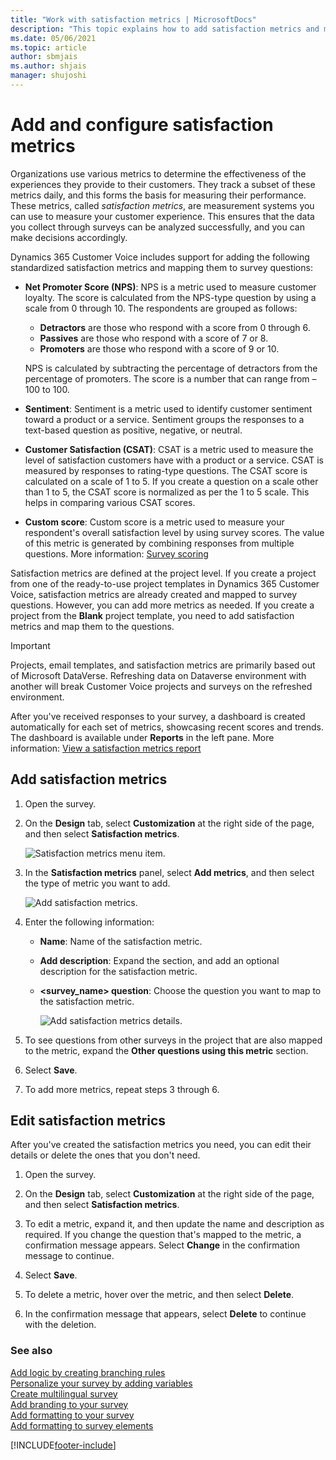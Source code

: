 ```yaml
---
title: "Work with satisfaction metrics | MicrosoftDocs"
description: "This topic explains how to add satisfaction metrics and map them to survey questions in Dynamics 365 Customer Voice."
ms.date: 05/06/2021
ms.topic: article
author: sbmjais
ms.author: shjais
manager: shujoshi
---
```


# Add and configure satisfaction metrics

Organizations use various metrics to determine the effectiveness of the experiences they provide to their customers. They track a subset of these metrics daily, and this forms the basis for measuring their performance. These metrics, called *satisfaction metrics*, are measurement systems you can use to measure your customer experience. This ensures that the data you collect through surveys can be analyzed successfully, and you can make decisions accordingly.

Dynamics 365 Customer Voice includes support for adding the following standardized satisfaction metrics and mapping them to survey questions:

- **Net Promoter Score (NPS)**: NPS is a metric used to measure customer loyalty. The score is calculated from the NPS-type question by using a scale from 0 through 10. The respondents are grouped as follows:
  - **Detractors** are those who respond with a score from 0 through 6.
  - **Passives** are those who respond with a score of 7 or 8.
  - **Promoters** are those who respond with a score of 9 or 10.

  NPS is calculated by subtracting the percentage of detractors from the percentage of promoters. The score is a number that can range from &ndash;100 to 100.

- **Sentiment**: Sentiment is a metric used to identify customer sentiment toward a product or a service. Sentiment groups the responses to a text-based question as positive, negative, or neutral.

- **Customer Satisfaction (CSAT)**: CSAT is a metric used to measure the level of satisfaction customers have with a product or a service. CSAT is measured by responses to rating-type questions. The CSAT score is calculated on a scale of 1 to 5. If you create a question on a scale other than 1 to 5, the CSAT score is normalized as per the 1 to 5 scale. This helps in comparing various CSAT scores.

- **Custom score**: Custom score is a metric used to measure your respondent's overall satisfaction level by using survey scores. The value of this metric is generated by combining responses from multiple questions. More information: [Survey scoring](survey-scoring.md)

Satisfaction metrics are defined at the project level. If you create a project from one of the ready-to-use project templates in Dynamics 365 Customer Voice, satisfaction metrics are already created and mapped to survey questions. However, you can add more metrics as needed. If you create a project from the **Blank** project template, you need to add satisfaction metrics and map them to the questions.

> [!IMPORTANT]
> Projects, email templates, and satisfaction metrics are primarily based out of Microsoft DataVerse. Refreshing data on Dataverse environment with another will break Customer Voice projects and surveys on the refreshed environment. 

After you've received responses to your survey, a dashboard is created automatically for each set of metrics, showcasing recent scores and trends. The dashboard is available under **Reports** in the left pane. More information: [View a satisfaction metrics report](satisfaction-metrics-report.md)

## Add satisfaction metrics

1. Open the survey.

2. On the **Design** tab, select **Customization** at the right side of the page, and then select **Satisfaction metrics**.

    ![Satisfaction metrics menu item.](media/satisfaction-metrics-button.png "Satisfaction metrics menu item")

3. In the **Satisfaction metrics** panel, select **Add metrics**, and then select the type of metric you want to add.

    ![Add satisfaction metrics.](media/add-metrics.png "Add satisfaction metrics")

4. Enter the following information:

    - **Name**: Name of the satisfaction metric.

    - **Add description**: Expand the section, and add an optional description for the satisfaction metric.

    - **<survey_name> question**: Choose the question you want to map to the satisfaction metric.

      ![Add satisfaction metrics details.](media/metric-fields.png "Add satisfaction metrics details")

5. To see questions from other surveys in the project that are also mapped to the metric, expand the **Other questions using this metric** section.

6. Select **Save**.

7. To add more metrics, repeat steps 3 through 6.

## Edit satisfaction metrics

After you've created the satisfaction metrics you need, you can edit their details or delete the ones that you don't need.

1. Open the survey.

2. On the **Design** tab, select **Customization** at the right side of the page, and then select **Satisfaction metrics**.

3. To edit a metric, expand it, and then update the name and description as required. If you change the question that's mapped to the metric, a confirmation message appears. Select **Change** in the confirmation message to continue.

4. Select **Save**.

5. To delete a metric, hover over the metric, and then select **Delete**.

6. In the confirmation message that appears, select **Delete** to continue with the deletion.

### See also

[Add logic by creating branching rules](create-branching-rule.md)<br>
[Personalize your survey by adding variables](personalize-survey.md)<br>
[Create multilingual survey](create-multilingual-survey.md)<br>
[Add branding to your survey](survey-branding.md)<br>
[Add formatting to your survey](survey-formatting.md)<br>
[Add formatting to survey elements](survey-text-format.md)


[!INCLUDE[footer-include](includes/footer-banner.md)]
